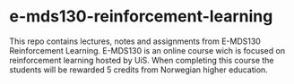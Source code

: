 # e-mds130-reinforcement-learning
This repo contains lectures, notes and assignments from E-MDS130 Reinforcement Learning. E-MDS130 is an online course wich is focused on reinforcement learning hosted by UiS. When completing this course the students will be rewarded 5 credits from Norwegian higher education. 
